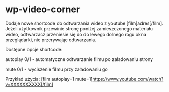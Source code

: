 # wp-video-corner
Dodaje nowe shortcode do odtwarzania wideo z youtube [film]adres[/film]. Jeżeli użytkownik przewinie stronę poniżej zamieszczonego materiału wideo, odtwarzacz przeniesie się do do lewego dolnego rogu okna przeglądarki, nie przerywając odtwarzania.

Dostępne opcje shortcode:

autoplay 0/1 - automatyczne odtwarzanie filmu po załadowaniu strony

mute 0/1 - wyciszenie filmu przy załadowaniu go

Przykład użycia: [film autoplay=1 mute=1]https://www.youtube.com/watch?v=XXXXXXXXXX[/film] 
